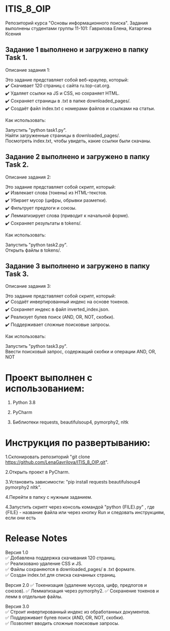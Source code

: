 # ITIS_8_OIP
Репозиторий курса "Основы информационного поиска". Задания выполнены студентами группы 11-101: Гаврилова Елена, Катаргина Ксения

## Задание 1 выполнено и загружено в папку Task 1.
Описание задания 1:

Это задание представляет собой веб-краулер, который:  
✔️ Скачивает 120 страниц с сайта ru.top-cat.org.  
✔️ Удаляет ссылки на JS и CSS, но сохраняет HTML.  
✔️ Сохраняет страницы в .txt в папке downloaded_pages/.  
✔️ Создаёт файл index.txt с номерами файлов и ссылками на статьи.

Как использовать:

Запустить "python task1.py".  
Найти загруженные страницы в downloaded_pages/.  
Посмотреть index.txt, чтобы увидеть, какие ссылки были скачаны.

## Задание 2 выполнено и загружено в папку Task 2.
Описание задания 2:

Это задание представляет собой скрипт, который:  
✔️ Извлекает слова (токены) из HTML-текстов.  
✔️ Убирает мусор (цифры, обрывки разметки).  
✔️ Фильтрует предлоги и союзы.  
✔️ Лемматизирует слова (приводит к начальной форме).  
✔️ Сохраняет результаты в tokens/.  

Как использовать:

Запустить "python task2.py".  
Открыть файлы в tokens/.  

## Задание 3 выполнено и загружено в папку Task 3.  
Описание задания 3:  

Это задание представляет собой скрипт, который:  
✔️ Создаёт инвертированный индекс на основе токенов.  
✔️ Сохраняет индекс в файл inverted_index.json.  
✔️ Реализует булев поиск (AND, OR, NOT, скобки).  
✔️ Поддерживает сложные поисковые запросы.  

 Как использовать:

Запустить "python task3.py".  
Ввести поисковый запрос, содержащий скобки и операции AND, OR, NOT


# Проект выполнен с использованием:

1. Python 3.8

2. PyCharm

3. Библиотеки requests, beautifulsoup4, pymorphy2, nltk  

# Инструкция по развертыванию:

1.Склонировать репозиторий "git clone https://github.com/LenaGavrilova/ITIS_8_OIP.git".

2.Открыть проект в PyCharm.

3.Установить зависимости: "pip install requests beautifulsoup4 pymorphy2 nltk".

4.Перейти в папкy с нужным заданием.

4.Запустить скрипт через консоль командой "python {FILE}.py" , где {FILE} - название файла  или через кнопку Run и следовать инструкциям, если они есть

# Release Notes
Версия 1.0   
✅ Добавлена поддержка скачивания 120 страниц.  
✅ Реализовано удаление CSS и JS.  
✅ Файлы сохраняются в downloaded_pages/ в .txt формате.  
✅ Создан index.txt для списка скачанных страниц.  

Версия 2.0
✅ Токенизация (удаление мусора, цифр, предлогов и союзов).
✅ Лемматизация через pymorphy2.
✅ Сохранение токенов и лемм в отдельные файлы.

Версия 3.0  
✅ Строит инвертированный индекс из обработанных документов.  
✅ Поддерживает булев поиск (AND, OR, NOT, скобки).  
✅ Позволяет вводить сложные поисковые запросы.  